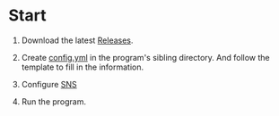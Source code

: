 # Start
1. Download the latest [Releases](https://github.com/nyancatda/ShionBot/releases).

2. Create [config.yml](configyml-template.md) in the program's sibling directory. And follow the template to fill in the information. 

3. Configure [SNS](../SNS-Configuration/)

4. Run the program. 